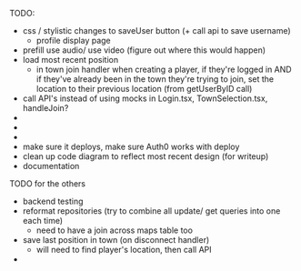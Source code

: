 TODO:

- css / stylistic changes to saveUser button (+ call api to save username)
  - profile display page
- prefill use audio/ use video (figure out where this would happen)
- load most recent position
  - in town join handler when creating a player, if they're logged in AND if they've already been in the town they're trying to join, set the location to their previous location (from getUserByID call)
- call API's instead of using mocks in Login.tsx, TownSelection.tsx, handleJoin?
-
-
-
- make sure it deploys, make sure Auth0 works with deploy
- clean up code diagram to reflect most recent design (for writeup)
- documentation

TODO for the others

- backend testing
- reformat repositories (try to combine all update/ get queries into one each time)
  - need to have a join across maps table too
- save last position in town (on disconnect handler)
  - will need to find player's location, then call API
-
